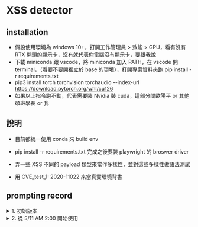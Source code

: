 # XSS detector

## installation

* 假設使用環境為 windows 10+，打開工作管理員 > 效能 > GPU，看有沒有 RTX 開頭的顯示卡，沒有就代表你電腦沒有顯示卡，要跟我說
* 下載 miniconda 跟 vscode，將 miniconda 加入 PATH，在 vscode 開 terminal，（看要不要開獨立於 base 的環境），打開專案資料夾跑 pip install -r requirements.txt
* pip3 install torch torchvision torchaudio --index-url https://download.pytorch.org/whl/cu126
* 如果以上指令跑不動，代表需要裝 Nvidia 裝 cuda，這部分問歐陽平 or 其他碩班學長 or 我

## 說明

* 目前都統一使用 conda 來 build env  
* pip install -r requirements.txt 完成之後要裝 playwright 的 broswer driver  

* 弄一些 XSS 不同的 payload 類型來當作多樣性，並對這些多樣性做語法測試  
* 用 CVE_test_1: 2020-11022 來當真實環境背書  

## prompting record

<details>
<summary>1. 初始版本</summary>

```json
"role": "user", "content": (
"我正在測試一個基於 CNN+LSTM 的 XSS 檢測系統，我想產生能繞過這個系統，並且能夠在 Chrome 能夠跳窗的 XSS 對抗樣本。"
"目前成功的 payload 有：\n"
"<svg/onload=setTimeout('ale'+'rt(1)',100)></svg>\n"
"<iframe src=\"javascript: setTimeout('ale'+'rt(1)', 100)\"></iframe>\n"
"<details open ontoggle=\"setTimeout(unescape('%61%6c%65%72%74(1)'), 100)\"></details>\n"
"請幫我再產生 50 個語法正確、與上方概念不同的 payloads"
"使用非 script 標籤觸發、使用 setTimeout 或類似手法組合 alert(1)，避免被靜態分詞器解析。"
"每個 payload 請用一行表示，只需要輸出 payload，不要編號，不要額外說明")
```
</details> 

<details> <summary>2. 從 5/11 AM 2:00 開始使用</summary>

```json
"role": "user","content": (
"請幫我生成 30 筆語法正確的 XSS payload，需符合以下條件：\n\n"
"1. 不需要使用者互動就能自動執行（不能使用 onclick、onmouseover、onfocus 等互動事件）。\n"
"2. 必須能自動觸發 JavaScript，例如使用 <img onerror>、<svg onload>、<meta refresh>、<iframe srcdoc> 等元素。\n"
"3. 請對關鍵詞如 alert、script、javascript 進行混淆處理，例如字串拼接、Unicode 編碼、HTML 實體編碼、Base64 等。\n"
"4. Payload 應具備繞過機器學習模型（例如 CNN）檢測的能力，盡量避免明顯可辨識的語法結構。\n\n"
"請只輸出 payload 字串，每一筆一行，不要加入任何解釋，除 HTML 標籤外，不要任何說明。")
```
</details>


